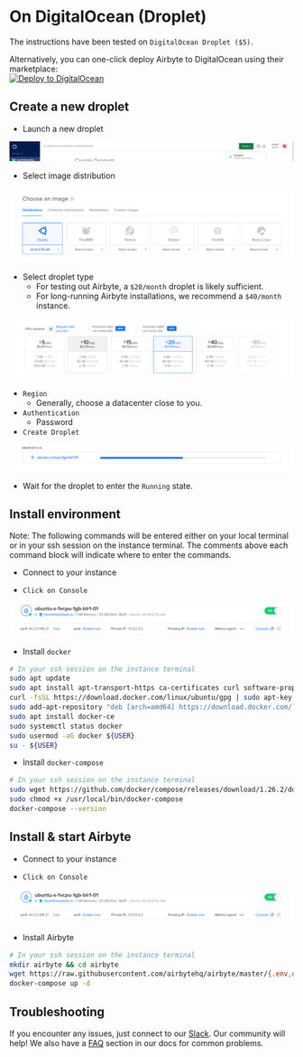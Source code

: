 # On DigitalOcean (Droplet)

The instructions have been tested on `DigitalOcean Droplet ($5)`. 

Alternatively, you can one-click deploy Airbyte to DigitalOcean using their marketplace:<br/>
<a href="https://cloud.digitalocean.com/droplets/new?onboarding_origin=marketplace&appId=95451155&image=airbyte&utm_source=deploying-airbyte_on-digitalocean-droplet"><img src="https://www.deploytodo.com/do-btn-blue.svg" alt="Deploy to DigitalOcean" /></a>

## Create a new droplet

* Launch a new droplet

![](../.gitbook/assets/digitalocean_launch_droplet.png)

* Select image distribution 

![](../.gitbook/assets/dg_choose_ditribution.png)

* Select droplet type
  * For testing out Airbyte, a `$20/month` droplet is likely sufficient.
  * For long-running Airbyte installations, we recommend a `$40/month` instance.

![](../.gitbook/assets/dg_droplet_type.png)

* `Region` 
  * Generally, choose a datacenter close to you.
* `Authentication`
  * Password
* `Create Droplet`

![](../.gitbook/assets/dg_droplet_creating.png)

* Wait for the droplet to enter the `Running` state.

## Install environment

Note: The following commands will be entered either on your local terminal or in your ssh session on the instance terminal. The comments above each command block will indicate where to enter the commands.

* Connect to your instance

* `Click on Console`

![](../.gitbook/assets/dg_console.png)

* Install `docker`

```bash
# In your ssh session on the instance terminal
sudo apt update
sudo apt install apt-transport-https ca-certificates curl software-properties-common
curl -fsSL https://download.docker.com/linux/ubuntu/gpg | sudo apt-key add -
sudo add-apt-repository "deb [arch=amd64] https://download.docker.com/linux/ubuntu focal stable"
sudo apt install docker-ce
sudo systemctl status docker
sudo usermod -aG docker ${USER}
su - ${USER}
```

* Install `docker-compose`

```bash
# In your ssh session on the instance terminal
sudo wget https://github.com/docker/compose/releases/download/1.26.2/docker-compose-$(uname -s)-$(uname -m) -O /usr/local/bin/docker-compose
sudo chmod +x /usr/local/bin/docker-compose
docker-compose --version
```
## Install & start Airbyte

* Connect to your instance

* `Click on Console`

![](../.gitbook/assets/dg_console.png)

* Install Airbyte

```bash
# In your ssh session on the instance terminal
mkdir airbyte && cd airbyte
wget https://raw.githubusercontent.com/airbytehq/airbyte/master/{.env,docker-compose.yaml}
docker-compose up -d
```

## Troubleshooting

If you encounter any issues, just connect to our [Slack](https://slack.airbyte.io). Our community will help! We also have a [FAQ](../troubleshooting/on-deploying.md) section in our docs for common problems.

